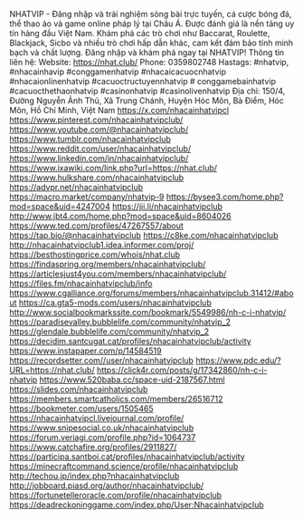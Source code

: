 NHATVIP - Đăng nhập và trải nghiệm sòng bài trực tuyến, cá cược bóng đá, thể thao ảo và game online pháp lý tại Châu Á. Được đánh giá là nền tảng uy tín hàng đầu Việt Nam. Khám phá các trò chơi như Baccarat, Roulette, Blackjack, Sicbo và nhiều trò chơi hấp dẫn khác, cam kết đảm bảo tính minh bạch và chất lượng. Đăng nhập và khám phá ngay tại NHATVIP!
Thông tin liên hệ:
Website: https://nhat.club/
Phone: 0359802748
Hastags: #nhatvip, #nhacainhavip #conggamenhatvip #nhacaicacuocnhatvip #nhacaionlinenhatvip #cacuoctructuyennhatvip # conggamebainhatvip #cacuocthethaonhatvip #casinonhatvip #casinolivenhatvip
Địa chỉ: 150/4, Đường Nguyễn Ảnh Thủ, Xã Trung Chánh, Huyện Hóc Môn, Bà Điểm, Hóc Môn, Hồ Chí Minh, Việt Nam
https://x.com/nhacainhatvipcl
https://www.pinterest.com/nhacainhatvipclub/
https://www.youtube.com/@nhacainhatvipclub/
https://www.tumblr.com/nhacainhatvipclub
https://www.reddit.com/user/nhacainhatvipclub/
https://www.linkedin.com/in/nhacainhatvipclub/
https://www.ixawiki.com/link.php?url=https://nhat.club/
https://www.hulkshare.com/nhacainhatvipclub
https://advpr.net/nhacainhatvipclub
https://macro.market/company/nhatvip-9
https://bysee3.com/home.php?mod=space&uid=4247004
https://jii.li/nhacainhatvipclub
http://www.jbt4.com/home.php?mod=space&uid=8604026
https://www.ted.com/profiles/47267557/about
https://tap.bio/@nhacainhatvipclub
https://c8ke.com/nhacainhatvipclub
http://nhacainhatvipclub1.idea.informer.com/proj/
https://besthostingprice.com/whois/nhat.club
https://findaspring.org/members/nhacainhatvipclub/
https://articlesjust4you.com/members/nhacainhatvipclub/
https://files.fm/nhacainhatvipclub/info
https://www.cgalliance.org/forums/members/nhacainhatvipclub.31412/#about
https://ca.gta5-mods.com/users/nhacainhatvipclub
http://www.socialbookmarkssite.com/bookmark/5549986/nh-c-i-nhatvip/
https://paradisevalley.bubblelife.com/community/nhatvip_2
https://glendale.bubblelife.com/community/nhatvip_2
https://decidim.santcugat.cat/profiles/nhacainhatvipclub/activity
https://www.instapaper.com/p/14584519
https://recordsetter.com//user/nhacainhatvipclub
https://www.pdc.edu/?URL=https://nhat.club/
https://click4r.com/posts/g/17342860/nh-c-i-nhatvip
https://www.520baba.cc/space-uid-2187567.html
https://slides.com/nhacainhatvipclub
https://members.smartcatholics.com/members/26516712
https://bookmeter.com/users/1505465
https://nhacainhatvipcl.livejournal.com/profile/
https://www.snipesocial.co.uk/nhacainhatvipclub
https://forum.veriagi.com/profile.php?id=1064737
https://www.catchafire.org/profiles/2911827/
https://participa.santboi.cat/profiles/nhacainhatvipclub/activity
https://minecraftcommand.science/profile/nhacainhatvipclub
http://techou.jp/index.php?nhacainhatvipclub
http://jobboard.piasd.org/author/nhacainhatvipclub/
https://fortunetelleroracle.com/profile/nhacainhatvipclub
https://deadreckoninggame.com/index.php/User:Nhacainhatvipclub














